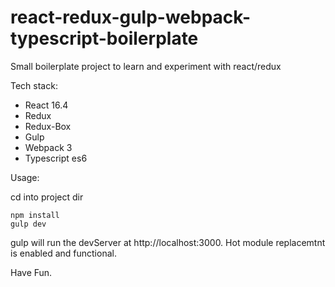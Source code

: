# react-redux-gulp-webpack-typescript-boilerplate
Small boilerplate project to learn and experiment with react/redux

Tech stack:
- React 16.4
- Redux
- Redux-Box
- Gulp
- Webpack 3
- Typescript es6

Usage:

cd into project dir
```
npm install
gulp dev
```

gulp will run the devServer at http://localhost:3000. Hot module replacemtnt is enabled and functional.

Have Fun.
